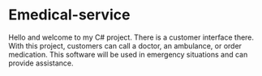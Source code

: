 # Emedical-service
Hello and welcome to my C# project. There is a customer interface there. With this project, customers can call a doctor, an ambulance, or order medication. This software will be used in emergency situations and can provide assistance.
